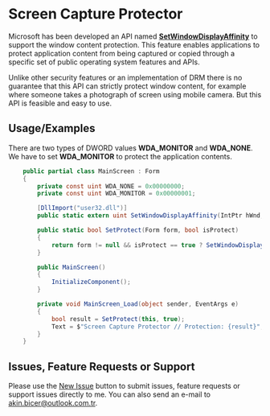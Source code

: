# Screen Capture Protector 

Microsoft has been developed an API named [**SetWindowDisplayAffinity**](https://learn.microsoft.com/en-us/windows/win32/api/winuser/nf-winuser-setwindowdisplayaffinity?redirectedfrom=MSDN) to support the window content protection. This feature enables applications to protect application content from being captured or copied through a specific set of public operating system features and APIs. 

Unlike other security features or an implementation of DRM there is no guarantee that this API can strictly protect window content, for example where someone takes a photograph of screen using mobile camera. But this API is feasible and easy to use.

## Usage/Examples

There are two types of DWORD values **WDA_MONITOR** and **WDA_NONE**. We have to set **WDA_MONITOR** to protect the application contents.

```cs
    public partial class MainScreen : Form
    {
        private const uint WDA_NONE = 0x00000000;
        private const uint WDA_MONITOR = 0x00000001;

        [DllImport("user32.dll")]
        public static extern uint SetWindowDisplayAffinity(IntPtr hWnd, uint dwAffinity);

        public static bool SetProtect(Form form, bool isProtect)
        {
            return form != null && isProtect == true ? SetWindowDisplayAffinity(form.Handle, WDA_MONITOR) == WDA_MONITOR : SetWindowDisplayAffinity(form.Handle, WDA_NONE) == WDA_NONE;
        }

        public MainScreen()
        {
            InitializeComponent();
        }

        private void MainScreen_Load(object sender, EventArgs e)
        {
            bool result = SetProtect(this, true);
            Text = $"Screen Capture Protector // Protection: {result}";
        }
    }
```

## Issues, Feature Requests or Support
Please use the [New Issue](https://github.com/akinbicer/screen-capture-protector/issues/new) button to submit issues, feature requests or support issues directly to me. You can also send an e-mail to akin.bicer@outlook.com.tr.
